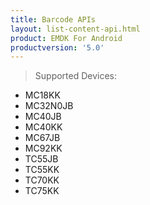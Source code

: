```yaml
---
title: Barcode APIs
layout: list-content-api.html
product: EMDK For Android
productversion: '5.0'
---
```

>Supported Devices:
* MC18KK
* MC32N0JB
* MC40JB
* MC40KK
* MC67JB
* MC92KK
* TC55JB
* TC55KK
* TC70KK
* TC75KK














